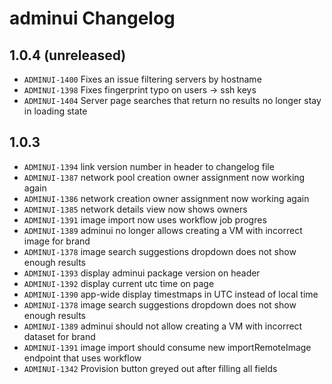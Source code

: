 # adminui Changelog

## 1.0.4 (unreleased)

- ``ADMINUI-1400`` Fixes an issue filtering servers by hostname
- ``ADMINUI-1398`` Fixes fingerprint typo on users -> ssh keys
- ``ADMINUI-1404`` Server page searches that return no results no longer stay in loading state

## 1.0.3

- ``ADMINUI-1394`` link version number in header to changelog file
- ``ADMINUI-1387`` network pool creation owner assignment now working again
- ``ADMINUI-1386`` network creation owner assignment now working again
- ``ADMINUI-1385`` network details view now shows owners
- ``ADMINUI-1391`` image import now uses workflow job progres
- ``ADMINUI-1389`` adminui no longer allows creating a VM with incorrect image for brand
- ``ADMINUI-1378`` image search suggestions dropdown does not show enough results
- ``ADMINUI-1393`` display adminui package version on header
- ``ADMINUI-1392`` display current utc time on page
- ``ADMINUI-1390`` app-wide display timestmaps in UTC instead of local time
- ``ADMINUI-1378`` image search suggestions dropdown does not show enough results
- ``ADMINUI-1389`` adminui should not allow creating a VM with incorrect dataset for brand
- ``ADMINUI-1391`` image import should consume new importRemoteImage endpoint that uses workflow
- ``ADMINUI-1342`` Provision button greyed out after filling all fields
